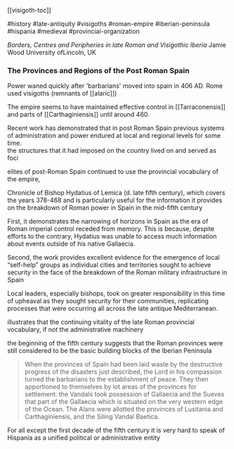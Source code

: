 [[visigoth-toc]]

#history #late-antiquity #visigoths #roman-empire #iberian-peninsula #hispania #medieval #provincial-organization   

*Borders, Centres and Peripheries in late Roman and Visigothic Iberia*
Jamie Wood University ofLincoln, UK  

### The Provinces and Regions of the Post Roman Spain  

Power waned quickly after 'barbarians' moved into spain in 406 AD. Rome used visigoths (remnants of [[alaric]])  


The empire seems to have maintained effective control in [[Tarraconensis]] and parts of [[Carthaginiensis]] until around 460.  

Recent work has demonstrated that in
post Roman Spain previous systems of administration and power endured at local
and regional levels for some time.  
the structures that it had imposed on the country lived on and served as foci


elites of post-Roman Spain continued to use the provincial vocabulary of the empire,

Chronicle of Bishop Hydatius of Lemica (d. late fifth century), which covers the years 378-468 and is particularly useful for the information it provides on the breakdown of Roman power in Spain in the mid-fifth century  

First, it demonstrates the narrowing of horizons in Spain as the era of Roman imperial control receded from memory. This is because, despite efforts to the contrary, Hydatius was unable to access much information about events outside of his native Gallaecia.  

Second, the work provides excellent evidence for the emergence of local “self-help” groups as individual cities and territories sought to achieve security in the face of the breakdown of the Roman military infrastructure in Spain  

Local leaders, especially bishops, took on greater responsibility in this time of upheaval as they sought security for their communities, replicating processes that were occurring all across the late antique Mediterranean.  

illustrates that the continuing vitality of the late Roman provincial vocabulary, if not the administrative machinery

the beginning of the fifth century suggests that the Roman provinces were still considered to be the basic building blocks of the Iberian Peninsula

> When the provinces of Spain had been laid waste by the destructive progress of the disasters just described, the Lord in his compassion turned the barbarians to the establishment of peace. They then apportioned to themselves by lot areas of the provinces for settlement: the Vandals took possession of Gallaecia and the Sueves that part of the Gallaecia which is situated on the very western edge of the Ocean. The Alans were allotted the provinces of Lusitania and Carthaginiensis, and the Siling Vandal Baetica.  

For all except the first decade of the fifth century it is very hard to speak of Hispania as a unified political or administrative entity